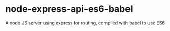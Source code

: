 # node-express-api-es6-babel
A node JS server using express for routing, compiled with babel to use ES6
